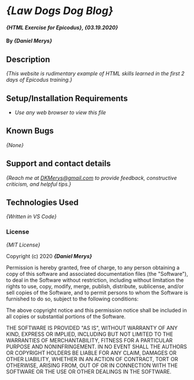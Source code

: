 # _{Law Dogs Dog Blog}_

#### _{HTML Exercise for Epicodus}, {03.19.2020}_

#### By _**{Daniel Merys}**_

## Description

_{This website is rudimentary example of HTML skills learned in the first 2 days of Epicodus training.}_

## Setup/Installation Requirements

* _Use any web browser to view this file_


## Known Bugs

_{None}_

## Support and contact details

_{Reach me at DKMerys@gmail.com to provide feedback, constructive criticism, and helpful tips.}_

## Technologies Used

_{Written in VS Code}_

### License

*{MIT License}*

Copyright (c) 2020 **_{Daniel Merys}_**

Permission is hereby granted, free of charge, to any person obtaining a copy
of this software and associated documentation files (the "Software"), to deal
in the Software without restriction, including without limitation the rights
to use, copy, modify, merge, publish, distribute, sublicense, and/or sell
copies of the Software, and to permit persons to whom the Software is
furnished to do so, subject to the following conditions:

The above copyright notice and this permission notice shall be included in all
copies or substantial portions of the Software.

THE SOFTWARE IS PROVIDED "AS IS", WITHOUT WARRANTY OF ANY KIND, EXPRESS OR
IMPLIED, INCLUDING BUT NOT LIMITED TO THE WARRANTIES OF MERCHANTABILITY,
FITNESS FOR A PARTICULAR PURPOSE AND NONINFRINGEMENT. IN NO EVENT SHALL THE
AUTHORS OR COPYRIGHT HOLDERS BE LIABLE FOR ANY CLAIM, DAMAGES OR OTHER
LIABILITY, WHETHER IN AN ACTION OF CONTRACT, TORT OR OTHERWISE, ARISING FROM,
OUT OF OR IN CONNECTION WITH THE SOFTWARE OR THE USE OR OTHER DEALINGS IN THE
SOFTWARE.